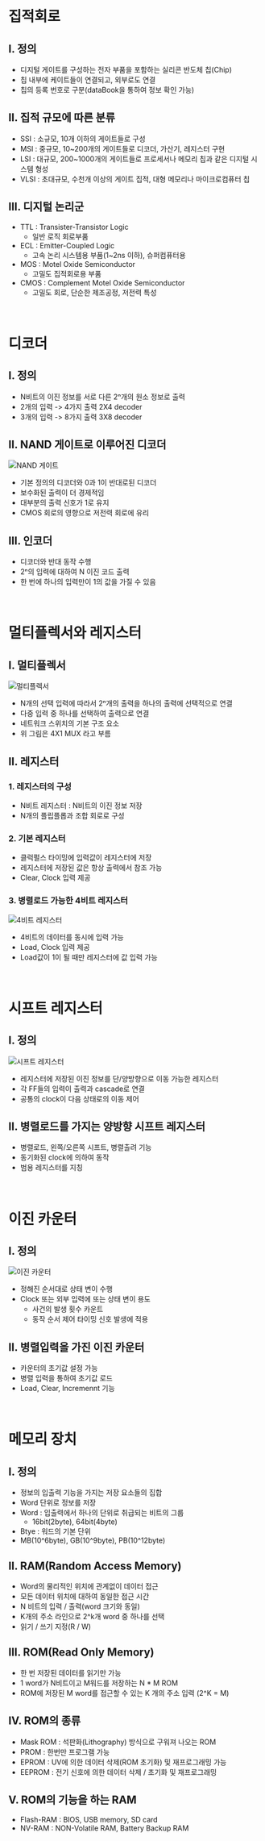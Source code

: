# 집적회로

## Ⅰ. 정의
- 디지털 게이트를 구성하는 전자 부품을 포함하는 실리콘 반도체 칩(Chip)
- 칩 내부에 케이트들이 연결되고, 외부로도 연결
- 칩의 등록 번호로 구분(dataBook을 통하여 정보 확인 가능)

## Ⅱ. 집적 규모에 따른 분류
- SSI : 소규모, 10개 이하의 게이트들로 구성
- MSI : 중규모, 10~200개의 게이트들로 디코더, 가산기, 레지스터 구현
- LSI : 대규모, 200~1000개의 게이트들로 프로세서나 메모리 칩과 같은 디지털 시스템 형성
- VLSI : 초대규모, 수천개 이상의 게이트 집적, 대형 메모리나 마이크로컴퓨터 칩

## Ⅲ. 디지털 논리군
- TTL : Transister-Transistor Logic
    - 일반 로직 회로부품
- ECL : Emitter-Coupled Logic
    - 고속 논리 시스템용 부품(1~2ns 이하), 슈퍼컴퓨터용
- MOS : Motel Oxide Semiconductor
    - 고밀도 집적회로용 부품
- CMOS : Complement Motel Oxide Semiconductor
    - 고밀도 회로, 단순한 제조공정, 저전력 특성

<br>

# 디코더

## Ⅰ. 정의
- N비트의 이진 정보를 서로 다른 2ⁿ개의 원소 정보로 출력
- 2개의 입력 -> 4가지 출력 2X4 decoder
- 3개의 입력 -> 8가지 출력 3X8 decoder

## Ⅱ. NAND 게이트로 이루어진 디코더
![NAND 게이트](https://slidesplayer.org/slide/17710859/105/images/29/03+%EB%94%94%EC%BD%94%EB%8D%94+NAND+%EA%B2%8C%EC%9D%B4%ED%8A%B8%EB%A1%9C+%EA%B5%AC%EC%84%B1%ED%95%9C+%EC%9D%B8%EC%97%90%EC%9D%B4%EB%B8%94%28enable%29+%EC%9E%85%EB%A0%A5%EC%9D%B4+%EC%9E%88%EB%8A%94+%ED%9A%8C%EB%A1%9C.+E%3D0%EC%9D%BC+%EB%95%8C%EB%A7%8C+%EC%B6%9C%EB%A0%A5%EC%9D%B4+%EB%8F%99%EC%9E%91.jpg)
- 기본 정의의 디코더와 0과 1이 반대로된 디코더
- 보수화된 출력이 더 경제적임
- 대부분의 출력 신호가 1로 유지
- CMOS 회로의 영향으로 저전력 회로에 유리

## Ⅲ. 인코더
- 디코더와 반대 동작 수행
- 2ⁿ의 입력에 대하여 N 이진 코드 출력
- 한 번에 하나의 입력만이 1의 값을 가질 수 있음

<br>

# 멀티플렉서와 레지스터

## Ⅰ. 멀티플렉서
![멀티플렉서](https://blog.kakaocdn.net/dn/bsFcL6/btqHAmuVmmZ/TLDt8EkWgMQeo31DgMCYH0/img.png)
- N개의 선택 입력에 따라서 2ⁿ개의 출력을 하나의 출력에 선택적으로 연결
- 다중 입력 중 하나를 선택하여 출력으로 연결
- 네트워크 스위치의 기본 구조 요소
- 위 그림은 4X1 MUX 라고 부름

## Ⅱ. 레지스터

### 1. 레지스터의 구성
- N비트 레지스터 : N비트의 이진 정보 저장
- N개의 플립플롭과 조합 회로로 구성

### 2. 기본 레지스터
- 클럭펄스 타이밍에 입력값이 레지스터에 저장
- 레지스터에 저장된 값은 항상 출력에서 참조 가능
- Clear, Clock 입력 제공

### 3. 병렬로드 가능한 4비트 레지스터
![4비트 레지스터](https://www.researchgate.net/publication/49603927/figure/fig1/AS:305722165350402@1449901252732/4-bit-Parallel-load-Shift-Register.png)
- 4비트의 데이터를 동시에 입력 가능
- Load, Clock 입력 제공
- Load값이 1이 될 때만 레지스터에 값 입력 가능

<Br>

# 시프트 레지스터

## Ⅰ. 정의
![시프트 레지스터](https://upload.wikimedia.org/wikipedia/commons/a/a1/4-Bit_SIPO_Shift_Register.png)
- 레지스터에 저장된 이진 정보를 단/양방향으로 이동 가능한 레지스터
- 각 FF들의 입력이 출력과 cascade로 연결
- 공통의 clock이 다음 상태로의 이동 제어

## Ⅱ. 병렬로드를 가지는 양방향 시프트 레지스터
- 병렬로드, 왼쪽/오른쪽 시프트, 병렬출려 기능
- 동기화된 clock에 의하여 동작
- 범용 레지스터를 지칭

<br>

# 이진 카운터

## Ⅰ. 정의
![이진 카운터](https://mblogthumb-phinf.pstatic.net/20140724_49/miniskirtzia_1406177515898JW26N_PNG/%C1%A6%B8%F1_%BE%F8%C0%BD72.png?type=w2)
- 정해진 순서대로 상태 변이 수행
- Clock 또는 외부 입력에 또는 상태 변이 용도
    - 사건의 발생 횟수 카운트
    - 동작 순서 제어 타이밍 신호 발생에 적용

## Ⅱ. 병렬입력을 가진 이진 카운터
- 카운터의 초기값 설정 가능
- 병렬 입력을 통하여 초기값 로드
- Load, Clear, Incremennt 기능

<br>

# 메모리 장치

## Ⅰ. 정의
- 정보의 입출력 기능을 가지는 저장 요소들의 집합
- Word 단위로 정보를 저장
- Word : 입출력에서 하나의 단위로 취급되는 비트의 그룹
    - 16bit(2byte), 64bit(4byte)
- Btye : 워드의 기본 단위
- MB(10^6byte), GB(10^9byte), PB(10^12byte)

## Ⅱ. RAM(Random Access Memory)
- Word의 물리적인 위치에 관계없이 데이터 접근
- 모든 데이터 위치에 대하여 동일한 접근 시간
- N 비트의 입력 / 출력(word 크기와 동일)
- K개의 주소 라인으로 2^k개 word 중 하나를 선택
- 읽기 / 쓰기 지정(R / W)

## Ⅲ. ROM(Read Only Memory)
- 한 번 저장된 데이터를 읽기만 가능
- 1 word가 N비트이고 M워드를 저장하는 N * M ROM
- ROM에 저장된 M word를 접근할 수 있는 K 개의 주소 입력 (2^K = M)

## Ⅳ. ROM의 종류
- Mask ROM : 석판화(Lithography) 방식으로 구워져 나오는 ROM
- PROM : 한번만 프로그램 가능
- EPROM : UV에 의한 데이터 삭제(ROM 초기화) 및 재프로그래밍 가능
- EEPROM : 전기 신호에 의한 데이터 삭제 / 초기화 및 재프로그래밍

## Ⅴ. ROM의 기능을 하는 RAM
- Flash-RAM : BIOS, USB memory, SD card
- NV-RAM : NON-Volatile RAM, Battery Backup RAM
